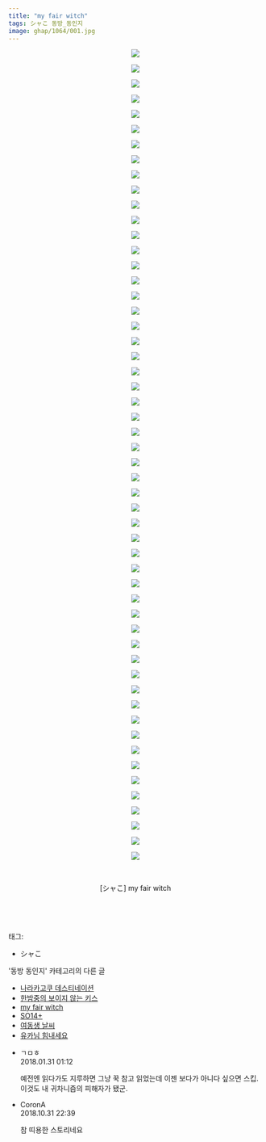 ```yaml
---
title: "my fair witch"
tags: シャこ 동방_동인지
image: ghap/1064/001.jpg
---
```

<div class="article">
<p style="text-align: center; clear: none; float: none;"><img src="{{ site.nasurl }}/ghap/1064/001.jpg"/></p>
<p style="text-align: center; clear: none; float: none;"><img src="{{ site.nasurl }}/ghap/1064/002.jpg"/></p>
<p style="text-align: center; clear: none; float: none;"><img src="{{ site.nasurl }}/ghap/1064/003.jpg"/></p>
<p style="text-align: center; clear: none; float: none;"><img src="{{ site.nasurl }}/ghap/1064/004.jpg"/></p>
<p style="text-align: center; clear: none; float: none;"><img src="{{ site.nasurl }}/ghap/1064/005.jpg"/></p>
<p style="text-align: center; clear: none; float: none;"><img src="{{ site.nasurl }}/ghap/1064/006.jpg"/></p>
<p style="text-align: center; clear: none; float: none;"><img src="{{ site.nasurl }}/ghap/1064/007.jpg"/></p>
<p style="text-align: center; clear: none; float: none;"><img src="{{ site.nasurl }}/ghap/1064/008.jpg"/></p>
<p style="text-align: center; clear: none; float: none;"><img src="{{ site.nasurl }}/ghap/1064/009.jpg"/></p>
<p style="text-align: center; clear: none; float: none;"><img src="{{ site.nasurl }}/ghap/1064/010.jpg"/></p>
<p style="text-align: center; clear: none; float: none;"><img src="{{ site.nasurl }}/ghap/1064/011.jpg"/></p>
<p style="text-align: center; clear: none; float: none;"><img src="{{ site.nasurl }}/ghap/1064/012.jpg"/></p>
<p style="text-align: center; clear: none; float: none;"><img src="{{ site.nasurl }}/ghap/1064/013.jpg"/></p>
<p style="text-align: center; clear: none; float: none;"><img src="{{ site.nasurl }}/ghap/1064/014.jpg"/></p>
<p style="text-align: center; clear: none; float: none;"><img src="{{ site.nasurl }}/ghap/1064/015.jpg"/></p>
<p style="text-align: center; clear: none; float: none;"><img src="{{ site.nasurl }}/ghap/1064/016.jpg"/></p>
<p style="text-align: center; clear: none; float: none;"><img src="{{ site.nasurl }}/ghap/1064/017.jpg"/></p>
<p style="text-align: center; clear: none; float: none;"><img src="{{ site.nasurl }}/ghap/1064/018.jpg"/></p>
<p style="text-align: center; clear: none; float: none;"><img src="{{ site.nasurl }}/ghap/1064/019.jpg"/></p>
<p style="text-align: center; clear: none; float: none;"><img src="{{ site.nasurl }}/ghap/1064/020.jpg"/></p>
<p style="text-align: center; clear: none; float: none;"><img src="{{ site.nasurl }}/ghap/1064/021.jpg"/></p>
<p style="text-align: center; clear: none; float: none;"><img src="{{ site.nasurl }}/ghap/1064/022.jpg"/></p>
<p style="text-align: center; clear: none; float: none;"><img src="{{ site.nasurl }}/ghap/1064/023.jpg"/></p>
<p style="text-align: center; clear: none; float: none;"><img src="{{ site.nasurl }}/ghap/1064/024.jpg"/></p>
<p style="text-align: center; clear: none; float: none;"><img src="{{ site.nasurl }}/ghap/1064/025.jpg"/></p>
<p style="text-align: center; clear: none; float: none;"><img src="{{ site.nasurl }}/ghap/1064/026.jpg"/></p>
<p style="text-align: center; clear: none; float: none;"><img src="{{ site.nasurl }}/ghap/1064/027.jpg"/></p>
<p style="text-align: center; clear: none; float: none;"><img src="{{ site.nasurl }}/ghap/1064/028.jpg"/></p>
<p style="text-align: center; clear: none; float: none;"><img src="{{ site.nasurl }}/ghap/1064/029.jpg"/></p>
<p style="text-align: center; clear: none; float: none;"><img src="{{ site.nasurl }}/ghap/1064/030.jpg"/></p>
<p style="text-align: center; clear: none; float: none;"><img src="{{ site.nasurl }}/ghap/1064/031.jpg"/></p>
<p style="text-align: center; clear: none; float: none;"><img src="{{ site.nasurl }}/ghap/1064/032.jpg"/></p>
<p style="text-align: center; clear: none; float: none;"><img src="{{ site.nasurl }}/ghap/1064/033.jpg"/></p>
<p style="text-align: center; clear: none; float: none;"><img src="{{ site.nasurl }}/ghap/1064/034.jpg"/></p>
<p style="text-align: center; clear: none; float: none;"><img src="{{ site.nasurl }}/ghap/1064/035.jpg"/></p>
<p style="text-align: center; clear: none; float: none;"><img src="{{ site.nasurl }}/ghap/1064/036.jpg"/></p>
<p style="text-align: center; clear: none; float: none;"><img src="{{ site.nasurl }}/ghap/1064/037.jpg"/></p>
<p style="text-align: center; clear: none; float: none;"><img src="{{ site.nasurl }}/ghap/1064/038.jpg"/></p>
<p style="text-align: center; clear: none; float: none;"><img src="{{ site.nasurl }}/ghap/1064/039.jpg"/></p>
<p style="text-align: center; clear: none; float: none;"><img src="{{ site.nasurl }}/ghap/1064/040.jpg"/></p>
<p style="text-align: center; clear: none; float: none;"><img src="{{ site.nasurl }}/ghap/1064/041.jpg"/></p>
<p style="text-align: center; clear: none; float: none;"><img src="{{ site.nasurl }}/ghap/1064/042.jpg"/></p>
<p style="text-align: center; clear: none; float: none;"><img src="{{ site.nasurl }}/ghap/1064/043.jpg"/></p>
<p style="text-align: center; clear: none; float: none;"><img src="{{ site.nasurl }}/ghap/1064/044.jpg"/></p>
<p style="text-align: center; clear: none; float: none;"><img src="{{ site.nasurl }}/ghap/1064/045.jpg"/></p>
<p style="text-align: center; clear: none; float: none;"><img src="{{ site.nasurl }}/ghap/1064/046.jpg"/></p>
<p style="text-align: center; clear: none; float: none;"><img src="{{ site.nasurl }}/ghap/1064/047.jpg"/></p>
<p style="text-align: center; clear: none; float: none;"><img src="{{ site.nasurl }}/ghap/1064/048.jpg"/></p>
<p style="text-align: center; clear: none; float: none;"><img src="{{ site.nasurl }}/ghap/1064/049.jpg"/></p>
<p style="text-align: center; clear: none; float: none;"><img src="{{ site.nasurl }}/ghap/1064/050.jpg"/></p>
<p style="text-align: center; clear: none; float: none;"><img src="{{ site.nasurl }}/ghap/1064/051.jpg"/></p>
<p style="text-align: center; clear: none; float: none;"><img src="{{ site.nasurl }}/ghap/1064/052.jpg"/></p>
<p style="text-align: center; clear: none; float: none;"><img src="{{ site.nasurl }}/ghap/1064/053.jpg"/></p>
<p style="text-align: center; clear: none; float: none;"><img src="{{ site.nasurl }}/ghap/1064/054.jpg"/></p>
<p style="text-align: center; clear: none; float: none;"><br/></p>
<p style="text-align: center; clear: none; float: none;">[シャこ] my fair witch</p>
<p style="text-align: center; clear: none; float: none;"><br/></p>
<p><br/></p>
</div><div class="tagTrail">
<p>태그: </p>
<ul>
<li>シャこ</li>
</ul>
</div><div class="another">
<p>'동방 동인지' 카테고리의 다른 글</p>
<ul>
<li><a href="/2016-07-24-ghap_1066">나라카고쿠 데스티네이션</a></li>
<li><a href="/2016-07-24-ghap_1065">한밤중의 보이지 않는 키스</a></li>
<li><a href="/2016-07-24-ghap_1064">my fair witch</a></li>
<li><a href="/2016-07-24-ghap_1063">SO14+</a></li>
<li><a href="/2016-07-24-ghap_1062">여동생 날씨</a></li>
<li><a href="/2016-07-24-ghap_1061">유카님 힘내세요</a></li>
</ul>
</div><div class="cb_module cb_fluid">
<div class="cb_wrt cb_profile">
<div class="comment">
<ul>
<li class="cb_thumb_off" id="comment15187528">
<div class="cb_comment_area">
<div class="cb_info_area">
<div class="cb_section">
<span class="cb_nick_name">ㄱㅁㅎ</span>
</div>
<div class="cb_section">
<span class="cb_date">2018.01.31 01:12 </span>
</div>
</div>
<div class="cb_dsc_comment">
<p class="cb_dsc">
											예전엔 읽다가도 지루하면 그냥 꾹 참고 읽었는데 이젠 보다가 아니다 싶으면 스킵. 이것도 내 귀차니즘의 피해자가 됐군.
										</p>
</div>
</div></li>
<li class="cb_thumb_off" id="comment15365765">
<div class="cb_comment_area">
<div class="cb_info_area">
<div class="cb_section">
<span class="cb_nick_name">CoronA</span>
</div>
<div class="cb_section">
<span class="cb_date">2018.10.31 22:39 </span>
</div>
</div>
<div class="cb_dsc_comment">
<p class="cb_dsc">
											참 띠용한 스토리네요
										</p>
</div>
</div></li>
</ul>
</div>
</div><!-- commentList close -->
</div>
<br/>
<p id="refer"></p>
<br/>
